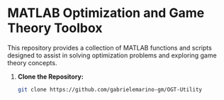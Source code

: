 # MATLAB Optimization and Game Theory Toolbox

This repository provides a collection of MATLAB functions and scripts designed to assist in solving optimization problems and exploring game theory concepts.

1. **Clone the Repository:**
   ```bash
   git clone https://github.com/gabrielemarino-gm/OGT-Utility
